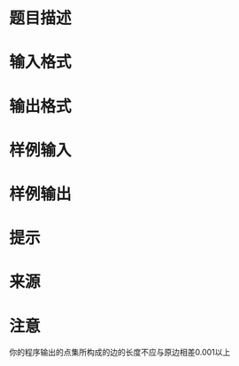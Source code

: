 

# 题目描述



# 输入格式



# 输出格式



# 样例输入



# 样例输出



# 提示



# 来源



# 注意


<p>
你的程序输出的点集所构成的边的长度不应与原边相差0.001以上
</p>
